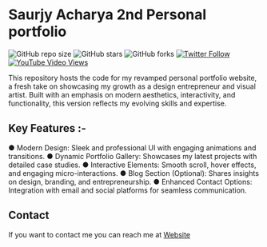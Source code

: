 # Saurjy Acharya 2nd Personal portfolio

![GitHub repo size](https://img.shields.io/github/repo-size/codewithsadee/vcard-personal-portfolio)
![GitHub stars](https://img.shields.io/github/stars/codewithsadee/vcard-personal-portfolio?style=social)
![GitHub forks](https://img.shields.io/github/forks/codewithsadee/vcard-personal-portfolio?style=social)
[![Twitter Follow](https://img.shields.io/twitter/follow/codewithsadee?style=social)](https://twitter.com/intent/follow?screen_name=codewithsadee)
[![YouTube Video Views](https://img.shields.io/youtube/views/SoxmIlgf2zM?style=social)](https://youtu.be/SoxmIlgf2zM)

This repository hosts the code for my revamped personal portfolio website, a fresh take on showcasing my growth as a design entrepreneur and visual artist. Built with an emphasis on modern aesthetics, interactivity, and functionality, this version reflects my evolving skills and expertise.

## Key Features :-

● Modern Design: Sleek and professional UI with engaging animations and transitions.
● Dynamic Portfolio Gallery: Showcases my latest projects with detailed case studies.
● Interactive Elements: Smooth scroll, hover effects, and engaging micro-interactions.
● Blog Section (Optional): Shares insights on design, branding, and entrepreneurship.
● Enhanced Contact Options: Integration with email and social platforms for seamless communication.

## Contact

If you want to contact me you can reach me at [Website](https://www.saurjya.in)

